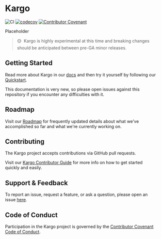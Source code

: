 # Kargo

![CI](https://github.com/akuityio/kargo/actions/workflows/ci.yaml/badge.svg)
[![codecov](https://codecov.io/gh/akuityio/kargo/branch/main/graph/badge.svg?token=DWEYXEJCYZ)](https://codecov.io/gh/akuityio/kargo)
[![Contributor Covenant](https://img.shields.io/badge/Contributor%20Covenant-2.1-4baaaa.svg)](CODE_OF_CONDUCT.md)

Placeholder

> 🟡&nbsp;&nbsp;Kargo is highly experimental at this time and breaking changes
> should be anticipated between pre-GA minor releases.

## Getting Started

Read more about Kargo in our [docs](https://docs-kargo-akuity-io.netlify.app/)
and then try it yourself by following our
[Quickstart](https://docs-kargo-akuity-io.netlify.app/quickstart).

This documentation is very new, so please open issues against this repository if
you encounter any difficulties with it.

## Roadmap

Visit our [Roadmap](https://docs-kargo-akuity-io.netlify.app/roadmap) for
frequently updated details about what we've accomplished so far and what we're
currently working on.

## Contributing

The Kargo project accepts contributions via GitHub pull requests.

Visit our
[Kargo Contributor Guide](https://docs-kargo-akuity-io.netlify.app/contributor-guide/)
for more info on how to get started quickly and easily.

## Support & Feedback

To report an issue, request a feature, or ask a question, please open an issue
[here](https://github.com/akuityio/kargo/issues).

## Code of Conduct

Participation in the Kargo project is governed by the
[Contributor Covenant Code of Conduct](https://docs-kargo-akuity-io.netlify.app/contributor-guide/code-of-conduct/).
